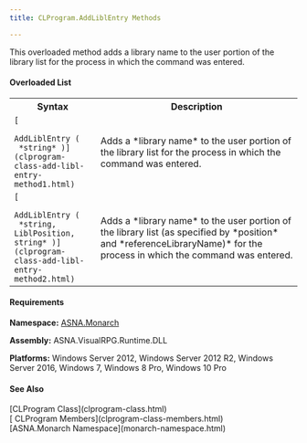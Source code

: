 ```yaml
---
title: CLProgram.AddLiblEntry Methods

---
```


This overloaded method adds a library name to the user portion of the library list for the process in which the command was entered.

#### Overloaded List
<table class="mytable" cellspacing="0" cellpadding="4" width="90%">
          <colgroup>
            <col width="30%" />
            <col width="70%" />
          </colgroup>
          <tr>
            <th>Syntax</th>
            <th>Description</th>
          </tr>
          <tr>
            <td>              <code>[
              AddLiblEntry (
 *string* )](clprogram-class-add-libl-entry-method1.html)</code>
            </td>
            <td>Adds a 
 *library name*  to the user portion of the library
            list for the process in which the command was
            entered.</td>
          </tr>
          <tr>
            <td>              <code>[
              AddLiblEntry (
 *string, LiblPosition, string* )](clprogram-class-add-libl-entry-method2.html)</code>
            </td>
            <td>Adds a 
 *library name*  to the user portion of the library
            list (as specified by 
 *position*  and 
 *referenceLibraryName)*  for the process in which
            the command was entered.</td>
          </tr>
</table>

<!-- start -->

#### Requirements
**Namespace:** [ASNA.Monarch](monarch-namespace.html)

**Assembly:** ASNA.VisualRPG.Runtime.DLL 

**Platforms:** Windows Server 2012, Windows Server 2012 R2, Windows Server 2016, Windows 7, Windows 8 Pro, Windows 10 Pro
<!-- end -->

#### See Also
<dl><dt>
        [CLProgram
        Class](clprogram-class.html)
        <br clear="none" />
        [
        CLProgram Members](clprogram-class-members.html)
        <br clear="none" />
        [ASNA.Monarch
        Namespace](monarch-namespace.html)
      </dt></dl>

